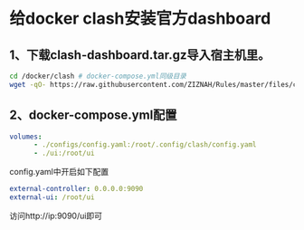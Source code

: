 # 给docker clash安装官方dashboard

## 1、下载clash-dashboard.tar.gz导入宿主机里。

~~~bash
cd /docker/clash # docker-compose.yml同级目录
wget -qO- https://raw.githubusercontent.com/ZIZNAH/Rules/master/files/clash/clash-dashboard.tar.gz | tar xzvf - -C ./ui/
~~~


## 2、docker-compose.yml配置

~~~yaml
volumes:
      - ./configs/config.yaml:/root/.config/clash/config.yaml
      - ./ui:/root/ui
~~~

config.yaml中开启如下配置

~~~yaml
external-controller: 0.0.0.0:9090
external-ui: /root/ui
~~~

访问http://ip:9090/ui即可